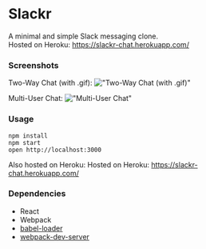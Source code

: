 # Slackr

A minimal and simple Slack messaging clone. <br />
Hosted on Heroku: https://slackr-chat.herokuapp.com/


### Screenshots

Two-Way Chat (with .gif):
!["Two-Way Chat (with .gif)"](https://github.com/michael-38/slackr/blob/master/docs/two_way_with_gif.gif)

Multi-User Chat:
!["Multi-User Chat"](https://github.com/michael-38/slackr/blob/master/docs/multi_users.gif)

### Usage

```
npm install
npm start
open http://localhost:3000
```
Also hosted on Heroku: Hosted on Heroku: https://slackr-chat.herokuapp.com/

### Dependencies

* React
* Webpack
* [babel-loader](https://github.com/babel/babel-loader)
* [webpack-dev-server](https://github.com/webpack/webpack-dev-server)
